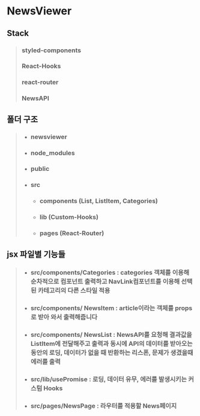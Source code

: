 # NewsViewer

## Stack
> ### styled-components
> ### React-Hooks
> ### react-router
> ### NewsAPI

## 폴더 구조
> - ### newsviewer 
>  - ### node_modules
>  - ### public
>  - ### src
>     - ### components (List, ListItem, Categories)
>     - ### lib (Custom-Hooks)
>     - ### pages (React-Router)

## jsx 파일별 기능들
> - ### src/components/Categories : categories 객체를 이용해 순차적으로 컴포넌트 출력하고 NavLink컴포넌트를 이용해 선택된 카테고리의 다른 스타일 적용
> - ### src/components/ NewsItem : article이라는 객체를 props로 받아 와서 출력해줍니다
> - ### src/components/ NewsList : NewsAPI를 요청해 결과값을 ListItem에 전달해주고 출력과 동시에 API의 데이터를 받아오는 동안의 로딩, 데이터가 없을 때 반환하는 리스폰, 문제가 생겼을때 에러를 출력
> - ### src/lib/usePromise : 로딩, 데이터 유무, 에러를 발생시키는 커스텀 Hooks
> - ### src/pages/NewsPage : 라우터를 적용할 News페이지
